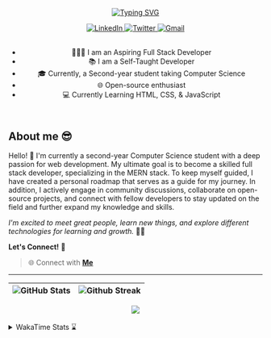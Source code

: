 
<header align="left">
  
[![Typing SVG](https://readme-typing-svg.demolab.com?font=poppins&weight=900&size=32&duration=4000&pause=800&color=FDFDFD&vCenter=true&width=800&lines=Welcome+to+my+GitHub+profile!+%F0%9F%91%8B;Let's+Connect!+%F0%9F%A4%9D)](https://git.io/typing-svg)
    
<section>
    <a href="https://www.linkedin.com/in/jfmartinz/">
    <img src="https://img.shields.io/badge/jfmartinz-LinkedIn-4d4f73?style=for-the-badge&amp;logo=linkedin&amp;logoColor=2677c8" alt="LinkedIn" title="Let's Connect!">
  </a>
  <a href="https://twitter.com/jfmartinz">
    <img src="https://img.shields.io/badge/jfmartinz-Twitter-4d4f73?style=for-the-badge&amp;logo=twitter&amp;logoColor=1d9bf0" alt="Twitter" title="Follow my Coding Journey">
  </a>
  <a href="mailto:se.josephmartin@gmail.com">
    <img src="https://img.shields.io/badge/let's%20talk-gmail-4d4f73?style=for-the-badge&amp;logo=gmail&amp;logoColor=ea4335" alt="Gmail" title="Let's Talk">
  </a>
</section><br>


- 🧑🏻‍💻 I am an Aspiring Full Stack Developer
- 📚 I am a Self-Taught Developer
- 🎓 Currently, a Second-year student taking Computer Science 
- 🌐 Open-source enthusiast   
- 💻 Currently Learning HTML, CSS, & JavaScript
</header>


  

<section align="left">

## About me 😎

Hello! 👋 I'm currently a second-year Computer Science student with a deep passion for web development. My ultimate goal is to become a skilled full stack developer, specializing in the MERN stack. To keep myself guided, I have created a personal roadmap that serves as a guide for my journey. In addition, I actively engage in community discussions, collaborate on open-source projects, and connect with fellow developers to stay updated on the field and further expand my knowledge and skills.

*I'm excited to meet great people, learn new things, and explore different technologies for learning and growth.* 🚀💫

**Let's Connect!** 🙌

> 🌐 Connect with  [**Me**](https://linkfree.io/jfmartinz) 
</section>

---

<section align="center">

  <!--
  ###### Technologies && GitHub Stats 
  
  <a href="https://skillicons.dev" title="Visit https://skillicons.dev for more information">
    <img src="https://skillicons.dev/icons?i=mongodb,expressjs,nodejs,react,html,css,tailwind,javascript,git,githubactions,md" />
  </a><br><br> -->



| <img src="https://github-readme-stats.vercel.app/api?username=jfmartinz&show_icons=true&theme=tokyonight&hide_border=true&include_all_commits=false&count_private=false" alt="GitHub Stats" title="Github Stats"/> | <img src="https://github-readme-streak-stats.herokuapp.com/?user=jfmartinz&theme=tokyonight&hide_border=true" alt="Github Streak" title="Github Streak"/> |
| --- | --- | 




<!-- Visit https://committers.top/ to learn more about this -->

<a href="https://committers.top/philippines_public#jfmartinz" title="Visit https://committers.top/ to learn more about this">
          <img src="https://img.shields.io/static/v1?label=Most active GitHub users in PH&labelColor=4d4f73&message=➦&color=38bdae&style=for-the-badge&logo=github&logoColor=fffff"/>
</a>

</section>

<br>

<!-- To generate your own WakaTimem in your README profile.
Visit this repo: https://github.com/anmol098/waka-readme-stats -->
<details>
  
 <summary>  WakaTime Stats ⌛ </summary><br>
   
<!--START_SECTION:jfmartinz-->
![Code Time](http://img.shields.io/badge/Code%20Time-125%20hrs%2043%20mins-blue)

**I'm an Early 🐤** 

```text
🌞 Morning                133 commits         ████░░░░░░░░░░░░░░░░░░░░░   15.97 % 
🌆 Daytime                324 commits         ██████████░░░░░░░░░░░░░░░   38.90 % 
🌃 Evening                319 commits         ██████████░░░░░░░░░░░░░░░   38.30 % 
🌙 Night                  57 commits          ██░░░░░░░░░░░░░░░░░░░░░░░   06.84 % 
```
📅 **I'm Most Productive on Monday** 

```text
Monday                   144 commits         ████░░░░░░░░░░░░░░░░░░░░░   17.29 % 
Tuesday                  98 commits          ███░░░░░░░░░░░░░░░░░░░░░░   11.76 % 
Wednesday                122 commits         ████░░░░░░░░░░░░░░░░░░░░░   14.65 % 
Thursday                 142 commits         ████░░░░░░░░░░░░░░░░░░░░░   17.05 % 
Friday                   112 commits         ███░░░░░░░░░░░░░░░░░░░░░░   13.45 % 
Saturday                 113 commits         ███░░░░░░░░░░░░░░░░░░░░░░   13.57 % 
Sunday                   102 commits         ███░░░░░░░░░░░░░░░░░░░░░░   12.24 % 
```


📊 **This Week I Spent My Time On** 

```text
💬 Programming Languages: 
Java                     3 hrs 16 mins       ████████████████░░░░░░░░░   64.96 % 
JavaScript               1 hr 43 mins        █████████░░░░░░░░░░░░░░░░   34.27 % 
Text                     2 mins              ░░░░░░░░░░░░░░░░░░░░░░░░░   00.72 % 
Markdown                 0 secs              ░░░░░░░░░░░░░░░░░░░░░░░░░   00.05 % 

💻 Operating System: 
Windows                  5 hrs 2 mins        █████████████████████████   100.00 % 
```


<!--END_SECTION:jfmartinz-->
</details>

